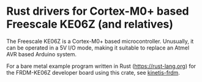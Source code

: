 # Rust drivers for Cortex-M0+ based Freescale KE06Z (and relatives)

The Freescale KE06Z is a Cortex-M0+ based microcontroller. Unusually, it can be operated in a 5V I/O mode, making it suitable to replace an Atmel AVR based Arduino system.

For a bare metal example program written in Rust (https://rust-lang.org) for the FRDM-KE06Z developer board using this crate, see [kinetis-frdm](https://github.com/thejpster/kinetis-frdm).
